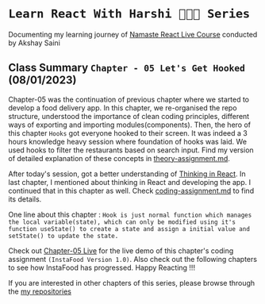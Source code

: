 # `Learn React With Harshi 👩🏻‍💻 Series`
   Documenting my learning journey of [Namaste React Live Course](https://learn.namastedev.com/) conducted by Akshay Saini

## Class Summary `Chapter - 05 Let's Get Hooked` (08/01/2023)
  Chapter-05 was the continuation of previous chapter where we started to develop a food delivery app. In this chapter, we re-organised the repo structure, understood the importance of clean coding principles, different ways of exporting and importing modules(components). Then, the hero of this chapter `Hooks` got everyone hooked to their screen. It was indeed a 3 hours knowledge heavy session where foundation of hooks was laid. We used hooks to filter the restaurants based on search input. Find my version of detailed explanation of these concepts in [theory-assignment.md](https://github.com/Learn-React-With-Harshi/chapter-05-lets-get-hooked/blob/main/theory-assignment.md).

After today's session, got a better understanding of [Thinking in React](https://beta.reactjs.org/learn/thinking-in-react). In last chapter, I mentioned about thinking in React and developing the app. I continued that in this chapter as well. Check [coding-assignment.md](https://github.com/Learn-React-With-Harshi/chapter-05-lets-get-hooked/blob/main/coding-assignment.md) to find its details.  


One line about this chapter : `Hook is just normal function which manages the local variable(state), which can only be modified using it's function useState() to create a state and assign a initial value and setState() to update the state.` 

Check out [Chapter-05 Live](https://learn-react-with-harshi-chapter-05.netlify.app/) for the live demo of this chapter's coding assignment `(InstaFood Version 1.0)`. Also check out the following chapters to see how InstaFood has progressed. Happy Reacting !!!


If you are interested in other chapters of this series, please browse through the [my repositories](https://github.com/orgs/Learn-React-With-Harshi/repositories)
